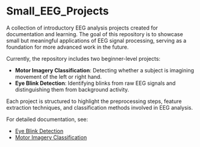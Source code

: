 # Small_EEG_Projects  

A collection of introductory EEG analysis projects created for documentation and learning. The goal of this repository is to showcase small but meaningful applications of EEG signal processing, serving as a foundation for more advanced work in the future.  

Currently, the repository includes two beginner-level projects:  

- **Motor Imagery Classification**: Detecting whether a subject is imagining movement of the left or right hand.  
- **Eye Blink Detection**: Identifying blinks from raw EEG signals and distinguishing them from background activity.  

Each project is structured to highlight the preprocessing steps, feature extraction techniques, and classification methods involved in EEG analysis.  

For detailed documentation, see:  
- [Eye Blink Detection](/Blinking/Blinking.md)  
- [Motor Imagery Classification](/Left_or_Right/Hand.md) 